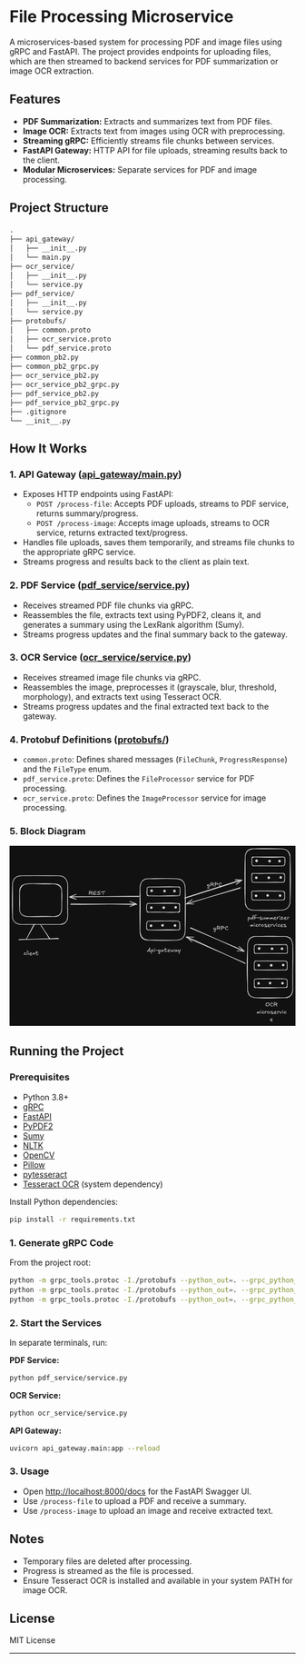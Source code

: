 # File Processing Microservice

A microservices-based system for processing PDF and image files using gRPC and FastAPI. The project provides endpoints for uploading files, which are then streamed to backend services for PDF summarization or image OCR extraction.

## Features

- **PDF Summarization:** Extracts and summarizes text from PDF files.
- **Image OCR:** Extracts text from images using OCR with preprocessing.
- **Streaming gRPC:** Efficiently streams file chunks between services.
- **FastAPI Gateway:** HTTP API for file uploads, streaming results back to the client.
- **Modular Microservices:** Separate services for PDF and image processing.

## Project Structure

```
.
├── api_gateway/
│   ├── __init__.py
│   └── main.py
├── ocr_service/
│   ├── __init__.py
│   └── service.py
├── pdf_service/
│   ├── __init__.py
│   └── service.py
├── protobufs/
│   ├── common.proto
│   ├── ocr_service.proto
│   └── pdf_service.proto
├── common_pb2.py
├── common_pb2_grpc.py
├── ocr_service_pb2.py
├── ocr_service_pb2_grpc.py
├── pdf_service_pb2.py
├── pdf_service_pb2_grpc.py
├── .gitignore
└── __init__.py
```

## How It Works

### 1. API Gateway ([api_gateway/main.py](api_gateway/main.py))

- Exposes HTTP endpoints using FastAPI:
  - `POST /process-file`: Accepts PDF uploads, streams to PDF service, returns summary/progress.
  - `POST /process-image`: Accepts image uploads, streams to OCR service, returns extracted text/progress.
- Handles file uploads, saves them temporarily, and streams file chunks to the appropriate gRPC service.
- Streams progress and results back to the client as plain text.

### 2. PDF Service ([pdf_service/service.py](pdf_service/service.py))

- Receives streamed PDF file chunks via gRPC.
- Reassembles the file, extracts text using PyPDF2, cleans it, and generates a summary using the LexRank algorithm (Sumy).
- Streams progress updates and the final summary back to the gateway.

### 3. OCR Service ([ocr_service/service.py](ocr_service/service.py))

- Receives streamed image file chunks via gRPC.
- Reassembles the image, preprocesses it (grayscale, blur, threshold, morphology), and extracts text using Tesseract OCR.
- Streams progress updates and the final extracted text back to the gateway.

### 4. Protobuf Definitions ([protobufs/](protobufs/))

- `common.proto`: Defines shared messages (`FileChunk`, `ProgressResponse`) and the `FileType` enum.
- `pdf_service.proto`: Defines the `FileProcessor` service for PDF processing.
- `ocr_service.proto`: Defines the `ImageProcessor` service for image processing.

### 5. Block Diagram
   ![diagram](assets/block_diagram.png)

## Running the Project

### Prerequisites

- Python 3.8+
- [gRPC](https://grpc.io/docs/languages/python/quickstart/)
- [FastAPI](https://fastapi.tiangolo.com/)
- [PyPDF2](https://pypdf2.readthedocs.io/)
- [Sumy](https://github.com/miso-belica/sumy)
- [NLTK](https://www.nltk.org/)
- [OpenCV](https://opencv.org/)
- [Pillow](https://python-pillow.org/)
- [pytesseract](https://pypi.org/project/pytesseract/)
- [Tesseract OCR](https://github.com/tesseract-ocr/tesseract) (system dependency)

Install Python dependencies:

```sh
pip install -r requirements.txt
```

### 1. Generate gRPC Code

From the project root:

```sh
python -m grpc_tools.protoc -I./protobufs --python_out=. --grpc_python_out=. ./protobufs/common.proto
python -m grpc_tools.protoc -I./protobufs --python_out=. --grpc_python_out=. ./protobufs/pdf_service.proto
python -m grpc_tools.protoc -I./protobufs --python_out=. --grpc_python_out=. ./protobufs/ocr_service.proto
```

### 2. Start the Services

In separate terminals, run:

**PDF Service:**
```sh
python pdf_service/service.py
```

**OCR Service:**
```sh
python ocr_service/service.py
```

**API Gateway:**
```sh
uvicorn api_gateway.main:app --reload
```

### 3. Usage

- Open [http://localhost:8000/docs](http://localhost:8000/docs) for the FastAPI Swagger UI.
- Use `/process-file` to upload a PDF and receive a summary.
- Use `/process-image` to upload an image and receive extracted text.

## Notes

- Temporary files are deleted after processing.
- Progress is streamed as the file is processed.
- Ensure Tesseract OCR is installed and available in your system PATH for image OCR.

## License

MIT License

---

